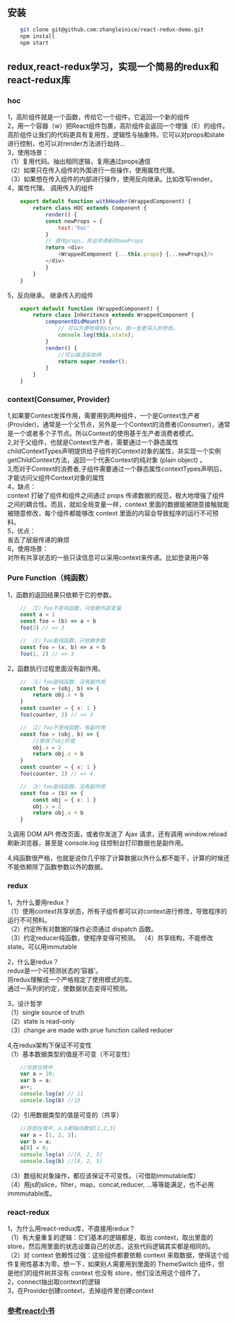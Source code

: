 ## 安装
```sh
    git clone git@github.com:zhangleinice/react-redux-demo.git
    npm install
    npm start
```

## redux,react-redux学习，实现一个简易的redux和react-redux库

### hoc
1，高阶组件就是一个函数，传给它一个组件，它返回一个新的组件  
2，用一个容器（w）把React组件包裹，高阶组件会返回一个增强（E）的组件。高阶组件让我们的代码更具有复用性，逻辑性与抽象特。它可以对props和state进行控制，也可以对render方法进行劫持...  
3，使用场景：<br/>
（1）复用代码。抽出相同逻辑，复用通过props通信  
（2）如果只在传入组件的外围进行一些操作，使用属性代理。  
（3）如果想在传入组件的内部进行操作，使用反向继承。比如改写render。  
4，属性代理。 调用传入的组件  
```js
    export default function withHeader(WrappedComponent) {
        return class HOC extends Component {
            render() {
            const newProps = {
                test:'hoc'
            }
            // 透传props，并且传递新的newProps
            return <div>
                <WrappedComponent {...this.props} {...newProps}/>
            </div>
            }
        }
    }
```
5，反向继承。 继承传入的组件  
```js
    export default function (WrappedComponent) {
        return class Inheritance extends WrappedComponent {
            componentDidMount() {
                // 可以方便地得到state，做一些更深入的修改。
                console.log(this.state);
            }
            render() {
                //可以做渲染劫持
                return super.render();
            }
        }
    }
```

### context(Consumer, Provider)
1,如果要Context发挥作用，需要用到两种组件，一个是Context生产者(Provider)，通常是一个父节点，另外是一个Context的消费者(Consumer)，通常是一个或者多个子节点。所以Context的使用基于生产者消费者模式。  
2,对于父组件，也就是Context生产者，需要通过一个静态属性childContextTypes声明提供给子组件的Context对象的属性，并实现一个实例getChildContext方法，返回一个代表Context的纯对象 (plain object) 。  
3,而对于Context的消费者,子组件需要通过一个静态属性contextTypes声明后，才能访问父组件Context对象的属性  
4，缺点：  
context 打破了组件和组件之间通过 props 传递数据的规范，极大地增强了组件之间的耦合性。而且，就如全局变量一样，context 里面的数据能被随意接触就能被随意修改，每个组件都能够改 context 里面的内容会导致程序的运行不可预料。  
5，优点：  
省去了层层传递的麻烦  
6，使用场景：  
对所有共享状态的一些只读信息可以采用context来传递。比如登录用户等  

### Pure Function（纯函数）
1，函数的返回结果只依赖于它的参数。  
```js
    // （1）foo不是纯函数，只依赖外部变量
    const a = 1
    const foo = (b) => a + b
    foo(2) // => 3

    // （1）foo是纯函数，只依赖参数
    const foo = (x, b) => x + b
    foo(1, 2) // => 3
```
2，函数执行过程里面没有副作用。   
```js
    // （1）foo是纯函数，没有副作用
    const foo = (obj, b) => {
        return obj.x + b
    }
    const counter = { x: 1 }
    foo(counter, 2) // => 3

    // （2）foo不是纯函数，有副作用
    const foo = (obj, b) => {
        //修改了obj的值
        obj.x = 2
        return obj.x + b
    }
    const counter = { x: 1 }
    foo(counter, 2) // => 4

    // （3）foo是纯函数，没有副作用
    const foo = (b) => {
        const obj = { x: 1 }
        obj.x = 2
        return obj.x + b
    }
```
3,调用 DOM API 修改页面，或者你发送了 Ajax 请求，还有调用 window.reload 刷新浏览器，甚至是 console.log 往控制台打印数据也是副作用。  

4,纯函数很严格，也就是说你几乎除了计算数据以外什么都不能干，计算的时候还不能依赖除了函数参数以外的数据。  

### redux
1，为什么要用redux？  
（1）使用context共享状态，所有子组件都可以对context进行修改，导致程序的运行不可预料。  
（2）约定所有对数据的操作必须通过 dispatch 函数。  
（3）约定reducer纯函数，使程序变得可预测。 
（4）共享结构，不能修改state。可以用immutable  

2，什么是redux？  
 redux是一个可预测状态的‘容器’。  
 将redux理解成一个严格规定了使用模式的库。  
 通过一系列的约定，使数据状态变得可预测。  

3，设计哲学  
（1）single source of truth  
（2）state is read-only  
（3）change are made with prue function called reducer  

4,在redux架构下保证不可变性  
（1）基本数据类型的值是不可变（不可变性）  
```js
    //存放在栈中
    var a = 10;
    var b = a;
    a++;
    console.log(a) // 11
    console.log(b) //10
```
（2）引用数据类型的值是可变的（共享）  
```js
    //存放在堆中，a,b都指向数组[1,2,3]
    var a = [1, 2, 3];
    var b = a;
    a[0] = 0;
    console.log(a) //[0, 2, 3]
    console.log(b) //[0, 2, 3]
```
（3）数组和对象操作，都应该保证不可变性。（可借助immutable库）  
（4）用js的slice，filter，map，concat,reducer, ...等等能满足，也不必用immmutable库。  

### react-redux
1，为什么用react-redux库，不直接用redux？  
（1）有大量重复的逻辑：它们基本的逻辑都是，取出 context，取出里面的 store，然后用里面的状态设置自己的状态，这些代码逻辑其实都是相同的。  
（2）对 context 依赖性过强：这些组件都要依赖 context 来取数据，使得这个组件复用性基本为零。想一下，如果别人需要用到里面的 ThemeSwitch 组件，但是他们的组件树并没有 context 也没有 store，他们没法用这个组件了。  
2，connect抽出取context的逻辑  
3，在Provider创建context，去掉组件里创建context  

### [参考react小书](http://huziketang.mangojuice.top/books/react/lesson38)






